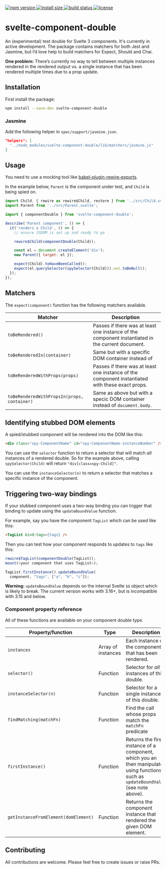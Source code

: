 <p>
  <a href="https://www.npmjs.com/package/svelte-component-double">
    <img src="https://img.shields.io/npm/v/svelte-component-double.svg" alt="npm version">
  </a>

  <a href="https://packagephobia.now.sh/result?p=svelte-component-double">
    <img src="https://packagephobia.now.sh/badge?p=svelte-component-double" alt="install size">
  </a>

  <a href="https://travis-ci.org/dirv/svelte-component-double">
    <img src="https://api.travis-ci.org/dirv/svelte-component-double.svg?branch=master"
         alt="build status">
  </a>

  <a href="https://github.com/dirv/svelte-component-double/blob/master/LICENSE">
    <img src="https://img.shields.io/npm/l/svelte-component-double.svg" alt="license">
  </a>
</p>

# svelte-component-double

An (experimental) test double for Svelte 3 components. It's currently in active development. The package contains matchers for both Jest and Jasmine, but I’d love help to build matchers for Expect, Should and Chai.

**One problem:** There’s currently no way to tell between multiple instances rendered in the rendered output vs. a single instance that has been rendered multiple times due to a prop update.

## Installation

First install the package:

```bash
npm install --save-dev svelte-component-double
```

### Jasmine

Add the following helper in `spec/support/jasmine.json`.

```json
"helpers": [
  "../node_modules/svelte-component-double/lib/matchers/jasmine.js"
]
```

## Usage

You need to use a mocking tool like [babel-plugin-rewire-exports](https://github.com/asapach/babel-plugin-rewire-exports).

In the example below, `Parent` is the component under test, and `Child` is being spied on.

```javascript
import Child, { rewire as rewire$Child, restore } from '../src/Child.svelte';
import Parent from '../src/Parent.svelte';

import { componentDouble } from 'svelte-component-double';

describe('Parent component', () => {
  it('renders a Child', () => {
    // ensure JSDOM is set up and ready to go

    rewire$Child(componentDouble(Child));

    const el = document.createElement('div');
    new Parent({ target: el });

    expect(Child).toHaveBeenCalled();
    expect(el.querySelector(spySelector(Child))).not.toBeNull();
  });
});

```

## Matchers

The `expect(component)` function has the following matchers available.

| Matcher | Description |
| -------- | ----------- |
| `toBeRendered()` | Passes if there was at least one instance of the component instantiated in the current document. |
| `toBeRenderedIn(container)` | Same but with a specific DOM container instead of | `document.body`. |
| `toBeRenderedWithProps(props)` | Passes if there was at least one instance of the component instantiated with these exact props. |
| `toBeRenderedWithPropsIn(props, container)` | Same as above but with a specic DOM container instead of `document.body`. |

## Identifying stubbed DOM elements

A spied/stubbed component will be rendered into the DOM like this:

```html
<div class="spy-ComponentName" id="spy-ComponentName-instanceNumber" />
```

You can use the `selector` function to return a selector that will match *all* instances of a rendered double. So for the example above, calling `spySelector(Child)` will return `"div[class=spy-Child]"`.

You can use the `instanceSelector(n)` to return a selector that matches a specific instance of the component.

## Triggering two-way bindings

If your stubbed component uses a two-way binding you can trigger that binding to update using the `updateBoundValue` function.

For example, say you have the component `TagList` which can be used like this:

```html
<TagList bind:tags={tags} />
```

Then you can test how your component responds to updates to `tags` like this:

```javascript
rewire$TagList(componentDouble(TagList));
mount(<your component that uses TagList>);

TagList.firstInstance().updateBoundValue(
  component, "tags", ["a", "b", "c"]);
```

**Warning:** `updateBoundValue` depends on the internal Svelte `$$` object which is likely to break. The current version works with 3.16+, but is incompatible with 3.15 and below.

### Component property reference

All of these functions are available on your component double type.

| Property/function | Type | Description |
| ----------------- | ---- | ----------- |
| `instances` | Array of instances | Each instance of the component that has been rendered. |
| `selector()` | Function | Selector for _all_ instances of this double. |
| `instanceSelector(n)` | Function | Selector for a single instances of this double. |
| `findMatching(matchFn)` | Function | Find the call whose props match the `matchFn` predicate |
| `firstInstance()` | Function | Returns the first instance of a component, which you an then manipulate using functions such as `updateBoundValue` (see note above). |
| `getInstanceFromElement(domElement)` | Function | Returns the component instance that rendered the given DOM element. |

## Contributing

All contributions are welcome. Please feel free to create issues or raise PRs.
